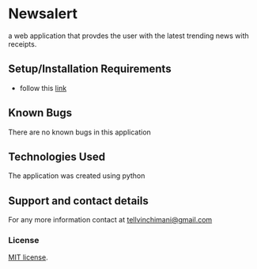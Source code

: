 # Newsalert
a web application that provdes the user with the latest trending news with receipts.

## Setup/Installation Requirements
* follow this [link](https://github.com/Tellvinch/newsalert)

## Known Bugs
There are no known bugs in this application
## Technologies Used
The application was created using python
## Support and contact details
For any  more information contact at tellvinchimani@gmail.com
### License
<a href="https://opensource.org/licenses/MIT">MIT license<a>.

